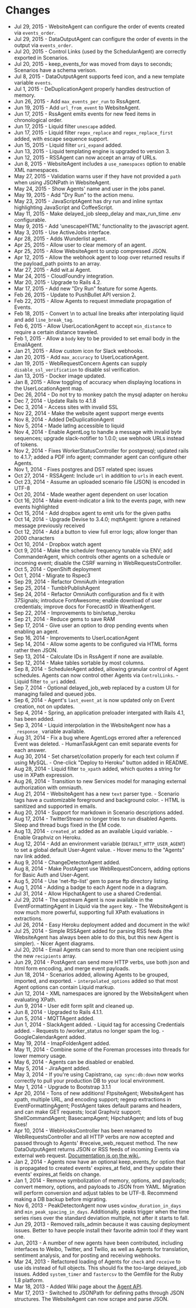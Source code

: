 # Changes

* Jul 29, 2015   - WebsiteAgent can configure the order of events created via `events_order`.
* Jul 29, 2015   - DataOutputAgent can configure the order of events in the output via `events_order`.
* Jul 20, 2015   - Control Links (used by the SchedularAgent) are correctly exported in Scenarios.
* Jul 20, 2015   - keep\_events\_for was moved from days to seconds; Scenarios have a schema verison.
* Jul 8, 2015    - DataOutputAgent supports feed icon, and a new template variable `events`.
* Jul 1, 2015    - DeDuplicationAgent properly handles destruction of memory.
* Jun 26, 2015   - Add `max_events_per_run` to RssAgent.
* Jun 19, 2015   - Add `url_from_event` to WebsiteAgent.
* Jun 17, 2015   - RssAgent emits events for new feed items in chronological order.
* Jun 17, 2015   - Liquid filter `unescape` added.
* Jun 17, 2015   - Liquid filter `regex_replace` and `regex_replace_first` added, with escape sequence support.
* Jun 15, 2015   - Liquid filter `uri_expand` added.
* Jun 13, 2015   - Liquid templating engine is upgraded to version 3.
* Jun 12, 2015   - RSSAgent can now accept an array of URLs.
* Jun 8, 2015    - WebsiteAgent includes a `use_namespaces` option to enable XML namespaces.
* May 27, 2015   - Validation warns user if they have not provided a `path` when using JSONPath in WebsiteAgent.
* May 24, 2015   - Show Agents' name and user in the jobs panel.
* May 19, 2015   - Add "Dry Run" to the action menu.
* May 23, 2015   - JavaScriptAgent has dry run and inline syntax highlighting JavaScript and CoffeeScript.
* May 11, 2015   - Make delayed\_job sleep\_delay and max\_run\_time .env configurable.
* May 9, 2015    - Add 'unescapeHTML' functionality to the javascript agent.
* May 3, 2015    - Use ActiveJobs interface. 
* Apr 28, 2015   - Adds Wunderlist agent.
* Apr 25, 2015   - Allow user to clear memory of an agent.
* Apr 25, 2015   - Allow WebsiteAgent to unzip compressed JSON.
* Apr 12, 2015   - Allow the webhook agent to loop over returned results if the payload\_path points to an array.
* Mar 27, 2015   - Add wit.ai Agent.
* Mar 24, 2015   - CloudFoundry integration.
* Mar 20, 2015   - Upgrade to Rails 4.2.
* Mar 17, 2015   - Add new "Dry Run" feature for some Agents.
* Feb 26, 2015   - Update to PushBullet API version 2.
* Feb 22, 2015   - Allow Agents to request immediate propagation of Events.
* Feb 18, 2015   - Convert \n to actual line breaks after interpolating liquid and add `line_break_tag`.
* Feb 6, 2015    - Allow UserLocationAgent to accept `min_distance` to require a certain distance traveled.
* Feb 1, 2015    - Allow a `body` key to be provided to set email body in the EmailAgent.
* Jan 21, 2015   - Allow custom icon for Slack webhooks.
* Jan 20, 2015   - Add `max_accuracy` to UserLocationAgent.
* Jan 19, 2015   - WebRequestConcern Agents can supply `disable_ssl_verification` to disable ssl verification.
* Jan 13, 2015   - Docker image updated.
* Jan 8, 2015    - Allow toggling of accuracy when displaying locations in the UserLocationAgent map.
* Dec 26, 2014   - Do not try to monkey patch the mysql adapter on heroku
* Dec 7, 2014    - Update Rails to 4.1.8
* Dec 3, 2014    - Access sites with invalid SSL
* Nov 22, 2014   - Make the website agent support merge events
* Nov 8, 2014    - Added DeDuplicationAgent
* Nov 5, 2014    - Made latlng accessible to liquid
* Nov 4, 2014    - Enable AgentLog to handle a message with invalid byte sequences; upgrade slack-notifier to 1.0.0; use webhook URLs instead of tokens.
* Nov 2, 2014    - Fixes WorkerStatusController for postgresql; updated rails to 4.1.7; added a PDF info agent; commander agent can configure other Agents.
* Nov 1, 2014    - Fixes postgres and DST related spec issues
* Oct 27, 2014   - RSSAgent: Include `url` in addition to `urls` in each event.
* Oct 23, 2014   - Assume an uploaded scenario file (JSON) is encoded in UTF-8
* Oct 20, 2014   - Made weather agent dependent on user location
* Oct 16, 2014   - Make event-indicator a link to the events page, with new events highlighted
* Oct 15, 2014   - Add dropbox agent to emit urls for the given paths
* Oct 14, 2014   - Upgrade Devise to 3.4.0; mqttAgent: Ignore a retained message previously received
* Oct 12, 2014   - Add a button to view full error logs; allow longer than 2000 characters
* Oct 10, 2014   - Dropbox watch agent
* Oct 9, 2014    - Make the scheduler frequency tunable via ENV; add CommanderAgent, which controls other agents on a schedule or incoming event; disable the CSRF warning in WebRequestsController.
* Oct 5, 2014    - OpenShift deployment
* Oct 1, 2014    - Migrate to Rspec3
* Sep 29, 2014   - Refactor OmniAuth integration
* Sep 25, 2014   - TumblrPublishAgent
* Sep 24, 2014   - Refactor OmniAuth configuration and fix it with 37Signals; introduce FontAwesome; enable download of user credentials; improve docs for ForecastIO in WeatherAgent.
* Sep 22, 2014   - Improvements to bin/setup_heroku
* Sep 21, 2014   - Reduce gems to save RAM
* Sep 17, 2014   - Give user an option to drop pending events when enabling an agent.
* Sep 16, 2014   - Improvements to UserLocationAgent
* Sep 14, 2014   - Allow some agents to be configured via HTML forms rather then JSON.
* Sep 13, 2014   - Calculate IDs in RssAgent if none are available.
* Sep 12, 2014   - Make tables sortable by most columns.
* Sep 8, 2014    - SchedulerAgent added, allowing granular control of Agent schedules.  Agents can now control other Agents via `ControlLinks`.
                 - Liquid filter `to_uri` added.
* Sep 7, 2014    - Optional delayed\_job\_web replaced by a custom UI for managing failed and queued jobs.
* Sep 6, 2014    - Agent's `last_event_at` is now updated only on Event creation, not on updates.
* Sep 4, 2014    - Spring, an application preloader intergated with Rails 4.1, has been added.
* Sep 3, 2014    - Liquid interpolation in the WebsiteAgent now has a `_response_` variable available.
* Aug 31, 2014   - Fix a bug where AgentLogs errored after a referenced Event was deleted.
                 - HumanTaskAgent can emit separate events for each answer.
* Aug 30, 2014   - Set charset/collation properly for each text column if using MySQL.
                 - One-click "Deploy to Heroku" button added in README.
* Aug 28, 2014   - Liquid filter `to_xpath` added, which quotes a string for use in XPath expression.
* Aug 26, 2014   - Transition to new Services model for managing external authorization with omniauth.
* Aug 21, 2014   - WebsiteAgent has a new `text` parser type.
                 - Scenario tags have a customizable foreground and background color.
                 - HTML is sanitized and supported in emails.
* Aug 20, 2014   - Support for markdown in Scenario descriptions added.
* Aug 17, 2014   - TwitterStream no longer tries to run disabled Agents.  Sleep and thread bugs fixed in the EM code.
* Aug 13, 2014   - `created_at` added as an available Liquid variable.
                 - Enable Graphviz on Heroku.
* Aug 12, 2014   - Add an environment variable (`DEFAULT_HTTP_USER_AGENT`) to set a global default User-Agent value.
                 - Hover menu to the "Agents" nav link added.
* Aug 9, 2014    - ChangeDetectorAgent added.
* Aug 8, 2014    - Make PostAgent use WebRequestConcern, adding options for Basic Auth and User-Agent.
* Aug 5, 2014    - Use 'net-ftp-list' gem to parse ftp directory listing.
* Aug 1, 2014    - Adding a badge to each Agent node in a diagram.
* Jul 31, 2014   - Allow HipchatAgent to use a shared Credential.
* Jul 29, 2014   - The upstream Agent is now available in the EventFormattingAgent in Liquid via the `agent` key.
                 - The WebsiteAgent is now much more powerful, supporting full XPath evaluations in extractions.
* Jul 26, 2014   - Easy Heroku deployment added and document in the wiki!
* Jul 25, 2014   - Simple RSSAgent added for parsing RSS feeds (the WebsiteAgent has always been able to do this, but this new Agent is simpler).
                 - Nicer Agent diagrams.
* Jul 20, 2014   - Email Agents can send to more than one recipient using the new `recipients` array.
* Jun 29, 2014   - PostAgent can send more HTTP verbs, use both json and html form encoding, and merge event payloads.
* Jun 18, 2014   - Scenarios added, allowing Agents to be grouped, imported, and exported.
                 - `interpolated_options` added so that most Agent options can contain Liquid markup.
* Jun 12, 2014   - XML namespaces are ignored by the WebsiteAgent when evaluating XPath.
* Jun 9, 2014    - User edit form split and cleaned up.
* Jun 8, 2014    - Upgraded to Rails 4.1.1.
* Jun 5, 2014    - MQTTAgent added.
* Jun 1, 2014    - SlackAgent added.
                 - Liquid tag for accessing Credentials added.
                 - Requests to /worker\_status  no longer spam the log.
                 - GoogleCalendarAgent added.
* May 19, 2014   - ImapFolderAgent added.
* May 11, 2014   - Combine some of the Foreman processes into threads for lower memory usage.
* May 6, 2014    - Agents can be disabled or enabled.
* May 5, 2014    - JiraAgent added.
* May 3, 2014    - If you're using Capistrano, `cap sync:db:down` now works correctly to pull your production DB to your local environment.
* May 1, 2014    - Upgrade to Bootstrap 3.1.1
* Apr 20, 2014   - Tons of new additions! FtpsiteAgent; WebsiteAgent has xpath, multiple URL, and encoding support; regexp extractions in EventFormattingAgent; PostAgent takes default params and headers, and can make GET requests; local Graphviz support; ShellCommandAgent; BasecampAgent; HipchatAgent; and lots of bug fixes!
* Apr 10, 2014   - WebHooksController has been renamed to WebRequestsController and all HTTP verbs are now accepted and passed through to Agents' #receive\_web\_request method. The new DataOutputAgent returns JSON or RSS feeds of incoming Events via external web request.  [Documentation is on the wiki.](https://github.com/cantino/huginn/wiki/Creating-a-new-agent#receiving-web-requests).
* Jan 2, 2014    - Agents now have an optional keep\_events\_for option that is propagated to created events' expires\_at field, and they update their events' expires\_at fields on change.
* Jan 1, 2014    - Remove symbolization of memory, options, and payloads; convert memory, options, and payloads to JSON from YAML.  Migration will perform conversion and adjust tables to be UTF-8.  Recommend making a DB backup before migrating.
* Nov 6, 2013    - PeakDetectorAgent now uses `window_duration_in_days` and `min_peak_spacing_in_days`.  Additionally, peaks trigger when the time series rises over the standard deviation multiple, not after it starts to fall.
* Jun 29, 2013   - Removed rails\_admin because it was causing deployment issues. Better to have people install their favorite admin tool if they want one.
* Jun, 2013      - A number of new agents have been contributed, including interfaces to Weibo, Twitter, and Twilio, as well as Agents for translation, sentiment analysis, and for posting and receiving webhooks.
* Mar 24, 2013   - Refactored loading of Agents for `check` and `receive` to use ids instead of full objects.  This should fix the too-large delayed\_job issues.  Added `system_timer` and `fastercsv` to the Gemfile for the Ruby 1.8 platform.
* Mar 18, 2013   - Added Wiki page about the [Agent API](https://github.com/cantino/huginn/wiki/Creating-a-new-agent).
* Mar 17, 2013   - Switched to JSONPath for defining paths through JSON structures.  The WebsiteAgent can now scrape and parse JSON.
